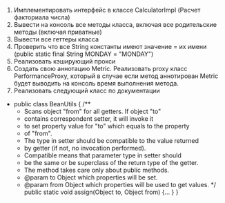 1) Имплементировать интерфейс в классе CalculatorImpl (Расчет факториала числа)
2) Вывести на консоль все методы класса, включая все родительские методы (включая приватные)
3) Вывести все геттеры класса
4) Проверить что все String константы имеют значение = их имени (public static final String MONDAY = "MONDAY")
5) Реализовать кэширующий прокси
6) Создать свою аннотацию Metric. Реализовать proxy класс PerformanceProxy, который в случае если метод аннотирован Metric будет выводить на консоль время выполнения метода.
7) Реализовать следующий класс по документации
- public class BeanUtils {
    /**
     * Scans object "from" for all getters. If object "to"
     * contains correspondent setter, it will invoke it
     * to set property value for "to" which equals to the property
     * of "from".
     * The type in setter should be compatible to the value returned
     * by getter (if not, no invocation performed).
     * Compatible means that parameter type in setter should
     * be the same or be superclass of the return type of the getter.
     * The method takes care only about public methods.
     * @param to   Object which properties will be set.
     * @param from Object which properties will be used to get values.
     */
    public static void assign(Object to, Object from) {... }
}


